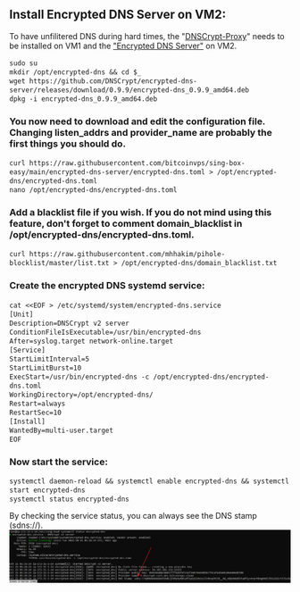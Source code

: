 ## Install Encrypted DNS Server on VM2:
To have unfilitered DNS during hard times, the "[DNSCrypt-Proxy](https://github.com/DNSCrypt/dnscrypt-proxy)" needs to be installed on VM1 and the ["Encrypted DNS Server"](https://github.com/DNSCrypt/encrypted-dns-server) on VM2.
```
sudo su
mkdir /opt/encrypted-dns && cd $_
wget https://github.com/DNSCrypt/encrypted-dns-server/releases/download/0.9.9/encrypted-dns_0.9.9_amd64.deb
dpkg -i encrypted-dns_0.9.9_amd64.deb
```
### You now need to download and edit the configuration file. Changing listen_addrs and provider_name are probably the first things you should do.
```
curl https://raw.githubusercontent.com/bitcoinvps/sing-box-easy/main/encrypted-dns-server/encrypted-dns.toml > /opt/encrypted-dns/encrypted-dns.toml
nano /opt/encrypted-dns/encrypted-dns.toml
```
### Add a blacklist file if you wish. If you do not mind using this feature, don't forget to comment **domain_blacklist** in /opt/encrypted-dns/encrypted-dns.toml.
```
curl https://raw.githubusercontent.com/mhhakim/pihole-blocklist/master/list.txt > /opt/encrypted-dns/domain_blacklist.txt
```
### Create the encrypted DNS systemd service:
```
cat <<EOF > /etc/systemd/system/encrypted-dns.service
[Unit]
Description=DNSCrypt v2 server
ConditionFileIsExecutable=/usr/bin/encrypted-dns
After=syslog.target network-online.target
[Service]
StartLimitInterval=5
StartLimitBurst=10
ExecStart=/usr/bin/encrypted-dns -c /opt/encrypted-dns/encrypted-dns.toml
WorkingDirectory=/opt/encrypted-dns/
Restart=always
RestartSec=10
[Install]
WantedBy=multi-user.target
EOF
```
### Now start the service:
```
systemctl daemon-reload && systemctl enable encrypted-dns && systemctl start encrypted-dns
systemctl status encrypted-dns
```
By checking the service status, you can always see the DNS stamp (sdns://).
![enter image description here](/encrypted-dns-server/sdns.png)
